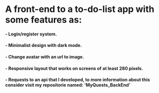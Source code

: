 # A front-end to a to-do-list app with some features as:
#### - Login/register system.
#### - Minimalist design with dark mode. 
#### - Change avatar with an url to image.
#### - Responsive layout that works on screens of at least 280 pixels.
#### - Requests to an api that I developed, to more information about this consider visit my repositorie named: 'MyQuests_BackEnd'
